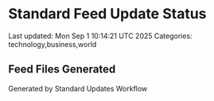 # Standard Feed Update Status
Last updated: Mon Sep  1 10:14:21 UTC 2025
Categories: technology,business,world

## Feed Files Generated

Generated by Standard Updates Workflow

